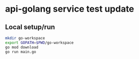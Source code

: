 # api-golang service test update

## Local setup/run

```bash
mkdir go-workspace
export GOPATH=$PWD/go-workspace
go mod download
go run main.go
```

